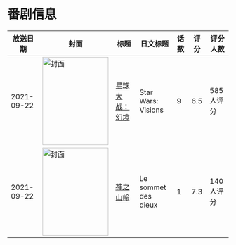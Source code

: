 # 番剧信息

|放送日期|封面|标题|日文标题|话数|评分|评分人数|
|---|---|---|---|---|---|---|
|2021-09-22|<img src="//lain.bgm.tv/pic/cover/c/43/7e/340837_F4Nnr.jpg" alt="封面" style="width:150px;height:200px;object-fit:cover;">|[星球大战：幻境](https://bangumi.tv/subject/340837)|Star Wars: Visions|9|6.5|585人评分|
|2021-09-22|<img src="//lain.bgm.tv/pic/cover/c/01/d6/348598_WJW94.jpg" alt="封面" style="width:150px;height:200px;object-fit:cover;">|[神之山岭](https://bangumi.tv/subject/348598)|Le sommet des dieux|1|7.3|140人评分|
